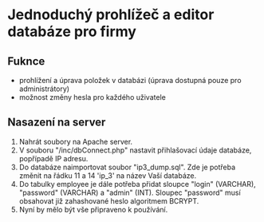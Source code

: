 # Jednoduchý prohlížeč a editor databáze pro firmy

## Fuknce
- prohlížení a úprava položek v databázi (úprava dostupná pouze pro administrátory)
- možnost změny hesla pro každého uživatele

## Nasazení na server
1) Nahrát soubory na Apache server.
2) V souboru "/inc/dbConnect.php" nastavit přihlašovací údaje databáze, popřípadě IP adresu.
3) Do databáze naimportovat soubor "ip3_dump.sql". Zde je potřeba změnit na řádku 11 a 14 'ip_3' na název Vaší databáze.
4) Do tabulky employee je dále potřeba přidat sloupce "login" (VARCHAR), "password" (VARCHAR) a "admin" (INT). Sloupec "password" musí obsahovat již zahashované heslo algoritmem BCRYPT.
5) Nyní by mělo být vše připraveno k používání.

